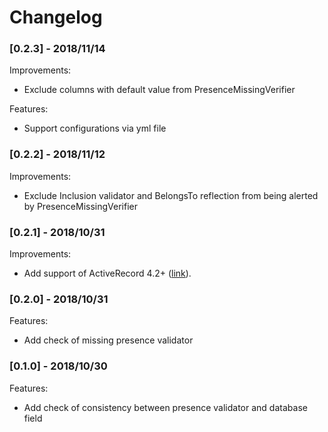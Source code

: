 # Changelog

### [0.2.3] - 2018/11/14

Improvements:
- Exclude columns with default value from PresenceMissingVerifier
 
Features:
- Support configurations via yml file

### [0.2.2] - 2018/11/12

Improvements:

- Exclude Inclusion validator and BelongsTo reflection from being alerted by PresenceMissingVerifier

### [0.2.1] - 2018/10/31

Improvements:

- Add support of ActiveRecord 4.2+ ([link](https://github.com/djezzzl/database_consistency/pull/2)).

### [0.2.0] - 2018/10/31

Features:

- Add check of missing presence validator

### [0.1.0] - 2018/10/30

Features:

- Add check of consistency between presence validator and database field
